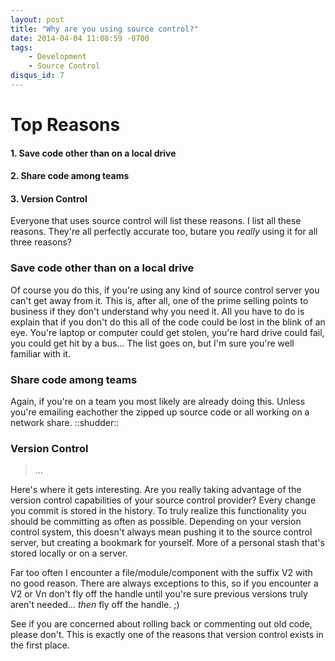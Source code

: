 ```yaml
---
layout: post
title: "Why are you using source control?"
date: 2014-04-04 11:08:59 -0700
tags:
    - Development
    - Source Control
disqus_id: 7
---
```


Top Reasons
=

#### 1. Save code other than on a local drive

#### 2. Share code among teams

#### 3. Version Control

Everyone that uses source control will list these reasons. I list all these reasons. They're all perfectly accurate too, butare you *really* using it for all three reasons?

### Save code other than on a local drive

Of course you do this, if you're using any kind of source control server you can't get away from it. This is, after all, one of the prime selling points to business if they don't understand why you need it. All you have to do is explain that if you don't do this all of the code could be lost in the blink of an eye. You're laptop or computer could get stolen, you're hard drive could fail, you could get hit by a bus... The list goes on, but I'm sure you're well familiar with it.

### Share code among teams

Again, if you're on a team you most likely are already doing this. Unless you're emailing eachother the zipped up source code or all working on a network share. ::shudder::

### Version Control

> ...

Here's where it gets interesting. Are you really taking advantage of the version control capabilities of your source control provider? Every change you commit is stored in the history. To truly realize this functionality you should be committing as often as possible. Depending on your version control system, this doesn't always mean pushing it to the source control server, but creating a bookmark for yourself. More of a personal stash that's stored locally or on a server.

Far too often I encounter a file/module/component with the suffix V2 with no good reason. There are always exceptions to this, so if you encounter a V2 or Vn don't fly off the handle until you're sure previous versions truly aren't needed... *then* fly off the handle. ;)

See if you are concerned about rolling back or commenting out old code, please don't. This is exactly one of the reasons that version control exists in the first place.